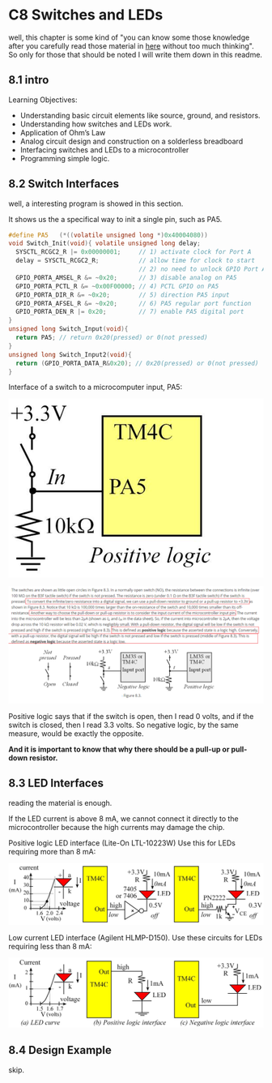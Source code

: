 

# C8 Switches and LEDs  

well, this chapter is some kind of "you can know some those knowledge after you carefully read those material in [here][1] without too much thinking". So only for those that should be noted I will write them down in this readme.

[1]:http://users.ece.utexas.edu/~valvano/Volume1/E-Book/C8_SwitchLED.htm

## 8.1 intro

Learning Objectives:

* Understanding basic circuit elements like source, ground, and resistors.
* Understanding how switches and LEDs work.                      
* Application of Ohm’s Law
* Analog circuit design and construction on a solderless breadboard
* Interfacing switches and LEDs to a microcontroller
* Programming simple logic.

## 8.2 Switch Interfaces  

well, a interesting program is showed in this section.

It shows us the a specifical way to init a single pin, such as PA5.

```c
#define PA5   (*((volatile unsigned long *)0x40004080))
void Switch_Init(void){ volatile unsigned long delay;
  SYSCTL_RCGC2_R |= 0x00000001;     // 1) activate clock for Port A
  delay = SYSCTL_RCGC2_R;           // allow time for clock to start
                                    // 2) no need to unlock GPIO Port A
  GPIO_PORTA_AMSEL_R &= ~0x20;      // 3) disable analog on PA5
  GPIO_PORTA_PCTL_R &= ~0x00F00000; // 4) PCTL GPIO on PA5
  GPIO_PORTA_DIR_R &= ~0x20;        // 5) direction PA5 input
  GPIO_PORTA_AFSEL_R &= ~0x20;      // 6) PA5 regular port function
  GPIO_PORTA_DEN_R |= 0x20;         // 7) enable PA5 digital port
}
unsigned long Switch_Input(void){
  return PA5; // return 0x20(pressed) or 0(not pressed)
}
unsigned long Switch_Input2(void){
  return (GPIO_PORTA_DATA_R&0x20); // 0x20(pressed) or 0(not pressed)
}
```

Interface of a switch to a microcomputer input, PA5:

![](./images/1.jpg)

![](./images/1.png)

Positive logic says that if the switch is open, then I read 0 volts, and if the switch is closed, then I read 3.3 volts. So negative logic, by the same measure, would be exactly the opposite.

**And it is important to know that why there should be a pull-up or pull-down resistor.**

## 8.3 LED Interfaces  

reading the material is enough.

If the LED current is above 8 mA, we cannot connect it directly to the microcontroller because the high currents may damage the chip. 

Positive logic LED interface (Lite-On LTL-10223W) Use this for LEDs requiring more than 8 mA:

![](./images/2.jpg)

Low current LED interface (Agilent HLMP-D150). Use these circuits for LEDs requiring less than 8 mA:

![](./images/3.jpg)


## 8.4 Design Example

skip.







